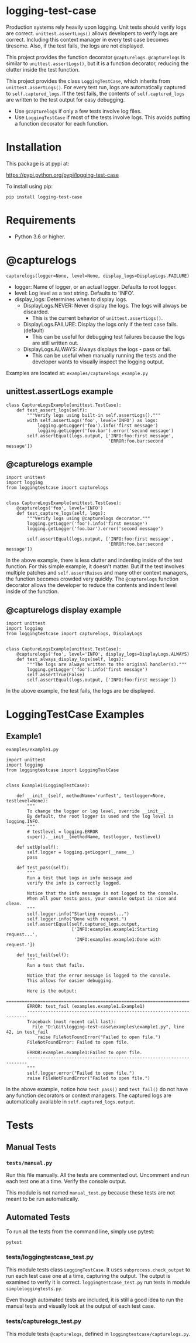 # logging-test-case
Production systems rely heavily upon logging.  Unit tests should verify logs are correct.
`unittest.assertLogs()` allows developers to verify logs are correct.
Including this context manager in every test case becomes tiresome.  Also, if the test fails, the logs are not displayed.

This project provides the function decorator `@capturelogs`.
`@capturelogs` is similar to `unittest.assertLogs()`, but
it is a function decorator, reducing the clutter inside the test function.

This project provides the class `LoggingTestCase`, which inherits from `unittest.assertLogs()`.
For every test run, logs are automatically captured to `self.captured_logs`.
If the test fails, the contents of `self.captured_logs` are written to the test output for easy debugging.

* Use `@capturelogs` if only a few tests involve log files.
* Use `LoggingTestCase` if most of the tests involve logs.  This avoids putting a function
decorator for each function.

# Installation
This package is at pypi at:

https://pypi.python.org/pypi/logging-test-case

To install using pip:

`pip install logging-test-case`

# Requirements
* Python 3.6 or higher.

# @capturelogs
`capturelogs(logger=None, level=None, display_logs=DisplayLogs.FAILURE)`
* logger:  Name of logger, or an actual logger.  Defaults to root logger.
* level: Log level as a text string.  Defaults to 'INFO'.
* display_logs: Determines when to display logs.
    - DisplayLogs.NEVER: Never display the logs.  The logs will always be discarded.
        * This is the current behavior of `unittest.assertLogs()`.
    - DisplayLogs.FAILURE: Display the logs only if the test case fails. (default)
        * This can be useful for debugging test failures because the logs are still written out.
    - DisplayLogs.ALWAYS: Always displays the logs - pass or fail.
        * This can be useful when manually running the tests and the developer wants to visually
          inspect the logging output.

Examples are located at:
`examples/capturelogs_example.py`

## unittest.assertLogs example
```
class CaptureLogsExample(unittest.TestCase):
    def test_assert_logs(self):
        """Verify logs using built-in self.assertLogs()."""
        with self.assertLogs('foo', level='INFO') as logs:
            logging.getLogger('foo').info('first message')
            logging.getLogger('foo.bar').error('second message')
        self.assertEqual(logs.output, ['INFO:foo:first message',
                                       'ERROR:foo.bar:second message'])
```
 
## @capturelogs example
```
import unittest
import logging
from loggingtestcase import capturelogs


class CaptureLogsExample(unittest.TestCase):
    @capturelogs('foo', level='INFO')
    def test_capture_logs(self, logs):
        """Verify logs using @capturelogs decorator."""
        logging.getLogger('foo').info('first message')
        logging.getLogger('foo.bar').error('second message')

        self.assertEqual(logs.output, ['INFO:foo:first message',
                                       'ERROR:foo.bar:second message'])
```

In the above example, there is less clutter and indenting inside of the test function.  For
this simple example, it doesn't matter.  But if the test involves multiple patches and
`self.assertRaises` and many other context managers, the function becomes crowded very quickly.
The `@capturelogs` function decorator allows the developer to reduce the contents and indent
level inside of the function.
 
## @capturelogs display example
```
import unittest
import logging
from loggingtestcase import capturelogs, DisplayLogs


class CaptureLogsExample(unittest.TestCase):
    @capturelogs('foo', level='INFO', display_logs=DisplayLogs.ALWAYS)
    def test_always_display_logs(self, logs):
        """The logs are always written to the original handler(s)."""
        logging.getLogger('foo').info('first message')
        self.assertTrue(False)
        self.assertEqual(logs.output, ['INFO:foo:first message'])
```

In the above example, the test fails, the logs are be displayed.

# LoggingTestCase Examples
## Example1
`examples/example1.py`

```
import unittest
import logging
from loggingtestcase import LoggingTestCase


class Example1(LoggingTestCase):

    def __init__(self, methodName='runTest', testlogger=None, testlevel=None):
        """
        To change the logger or log level, override __init__.
        By default, the root logger is used and the log level is logging.INFO.
        """
        # testlevel = logging.ERROR
        super().__init__(methodName, testlogger, testlevel)

    def setUp(self):
        self.logger = logging.getLogger(__name__)
        pass

    def test_pass(self):
        """
        Run a test that logs an info message and
        verify the info is correctly logged.
        
        Notice that the info message is not logged to the console.
        When all your tests pass, your console output is nice and clean.
        """
        self.logger.info("Starting request...")
        self.logger.info("Done with request.")
        self.assertEqual(self.captured_logs.output,
                         ['INFO:examples.example1:Starting request...',
                          'INFO:examples.example1:Done with request.'])
    
    def test_fail(self):
        """
        Run a test that fails.
        
        Notice that the error message is logged to the console.
        This allows for easier debugging.
        
        Here is the output:
        ======================================================================
        ERROR: test_fail (examples.example1.Example1)
        ----------------------------------------------------------------------
        Traceback (most recent call last):
          File "D:\Git\logging-test-case\examples\example1.py", line 42, in test_fail
            raise FileNotFoundError("Failed to open file.")
        FileNotFoundError: Failed to open file.
        
        ERROR:examples.example1:Failed to open file.
        ----------------------------------------------------------------------        
        """
        self.logger.error("Failed to open file.")
        raise FileNotFoundError("Failed to open file.")
```

In the above example, notice how `test_pass()` and `test_fail()` do not have any function
decorators or context managers.  The captured logs are automatically available in
`self.captured_logs.output`.

# Tests
## Manual Tests
### `tests/manual.py`

Run this file manually.  All the tests are commented out.  Uncomment and run each test one at a time.  Verify the console output.

This module is not named `manual_test.py` because these tests are not meant to be run automatically.

## Automated Tests
To run all the tests from the command line, simply use pytest:
```
pytest
```
### tests/loggingtestcase_test.py

This module tests class `LoggingTestCase`.  It uses `subprocess.check_output` to run each test case one at a time, capturing the output.
The output is examined to verify it is correct.  `loggingtestcase_test.py` run tests in module `simpleloggingtests.py`.

Even though automated tests are included, it is still a good idea to run the manual tests and visually look at the output of each test case.

### tests/capturelogs_test.py
This module tests `@capturelogs`, defined in `loggingtestcase/capturelogs.py`.
